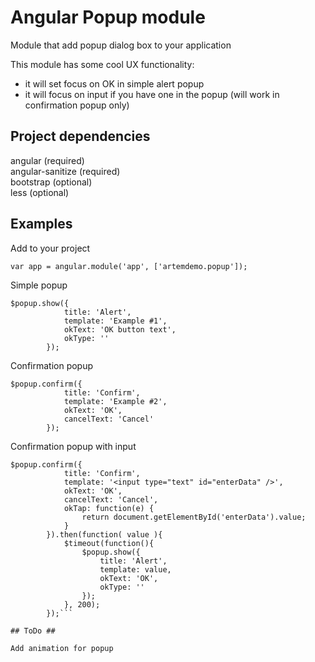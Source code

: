 # Angular Popup module #

Module that add popup dialog box to your application

This module has some cool UX functionality:<br>
- it will set focus on OK in simple alert popup<br>
- it will focus on input if you have one in the popup (will work in confirmation popup only)

## Project dependencies ##

angular (required)<br>
angular-sanitize (required)<br>
bootstrap (optional) <br>
less (optional)

## Examples ##

Add to your project

```
var app = angular.module('app', ['artemdemo.popup']);
```

Simple popup

```
$popup.show({
            title: 'Alert',
            template: 'Example #1',
            okText: 'OK button text',
            okType: ''
        });
```

Confirmation popup

```
$popup.confirm({
            title: 'Confirm',
            template: 'Example #2',
            okText: 'OK',
            cancelText: 'Cancel'
        });
```

Confirmation popup with input

```
$popup.confirm({
            title: 'Confirm',
            template: '<input type="text" id="enterData" />',
            okText: 'OK',
            cancelText: 'Cancel',
            okTap: function(e) {
                return document.getElementById('enterData').value;
            }
        }).then(function( value ){
            $timeout(function(){
                $popup.show({
                    title: 'Alert',
                    template: value,
                    okText: 'OK',
                    okType: ''
                });
            }, 200);
        });```

## ToDo ##

Add animation for popup